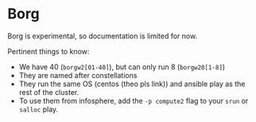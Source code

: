 # Borg

Borg is experimental, so documentation is limited for now.

Pertinent things to know:
* We have 40 (`borgw2[01-40]`), but can only run 8 (`borgw20[1-8]`)
* They are named after constellations
* They run the same OS (centos (theo pls link)) and ansible play as the rest of the cluster.
* To use them from infosphere, add the `-p compute2` flag to your `srun` or `salloc` play.
